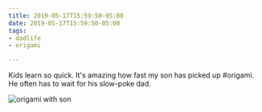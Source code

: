 ```yaml
---
title: 2019-05-17T15:59:50-05:00
date: 2019-05-17T15:59:50-05:00
tags:
- dadlife
- origami

---
```

Kids learn so quick. It's amazing how fast my son has picked up #origami. He often has to wait for his slow-poke dad.

![origami with son](/images/IMG_20190511_164708_origami_with_son.jpg)